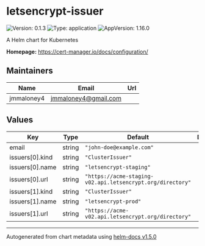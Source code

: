 # letsencrypt-issuer

![Version: 0.1.3](https://img.shields.io/badge/Version-0.1.3-informational?style=flat-square) ![Type: application](https://img.shields.io/badge/Type-application-informational?style=flat-square) ![AppVersion: 1.16.0](https://img.shields.io/badge/AppVersion-1.16.0-informational?style=flat-square)

A Helm chart for Kubernetes

**Homepage:** <https://cert-manager.io/docs/configuration/>

## Maintainers

| Name | Email | Url |
| ---- | ------ | --- |
| jmmaloney4 | jmmaloney4@gmail.com |  |

## Values

| Key | Type | Default | Description |
|-----|------|---------|-------------|
| email | string | `"john-doe@example.com"` |  |
| issuers[0].kind | string | `"ClusterIssuer"` |  |
| issuers[0].name | string | `"letsencrypt-staging"` |  |
| issuers[0].url | string | `"https://acme-staging-v02.api.letsencrypt.org/directory"` |  |
| issuers[1].kind | string | `"ClusterIssuer"` |  |
| issuers[1].name | string | `"letsencrypt-prod"` |  |
| issuers[1].url | string | `"https://acme-v02.api.letsencrypt.org/directory"` |  |

----------------------------------------------
Autogenerated from chart metadata using [helm-docs v1.5.0](https://github.com/norwoodj/helm-docs/releases/v1.5.0)
